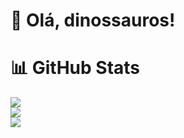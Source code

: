 # 🦕 Olá, dinossauros!

# 📊 GitHub Stats 
![](https://github-readme-stats.vercel.app/api?username=gabsbarbosam&theme=radical&hide_border=false&include_all_commits=false&count_private=false)<br/>
![](https://github-readme-streak-stats.herokuapp.com/?user=gabsbarbosam&theme=radical&hide_border=false)<br/>
![](https://github-readme-stats.vercel.app/api/top-langs/?username=gabsbarbosam&theme=radical&hide_border=false&include_all_commits=false&count_private=false&layout=compact)

<!-- Proudly created with GPRM ( https://gprm.itsvg.in ) -->

  
